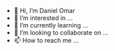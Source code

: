 - 👋 Hi, I’m Daniel Omar
- 👀 I’m interested in ...
- 🌱 I’m currently learning ...
- 💞️ I’m looking to collaborate on ...
- 📫 How to reach me ...







<!---
Danieljupa/Danieljupa is a ✨ special ✨ repository because its `README.md` (this file) appears on your GitHub profile.
You can click the Preview link to take a look at your changes.
--->
